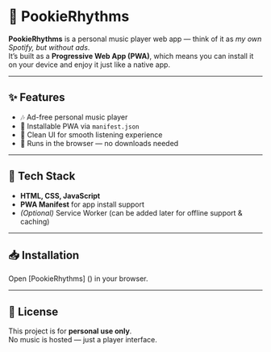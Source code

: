 # 🎵 PookieRhythms

**PookieRhythms** is a personal music player web app — think of it as *my own Spotify, but without ads*.  
It’s built as a **Progressive Web App (PWA)**, which means you can install it on your device and enjoy it just like a native app.

---

## ✨ Features
- 🎶 Ad-free personal music player  
- 📱 Installable PWA via `manifest.json`  
- 🎨 Clean UI for smooth listening experience  
- 🚀 Runs in the browser — no downloads needed  

---

## 🔧 Tech Stack
- **HTML, CSS, JavaScript**  
- **PWA Manifest** for app install support  
- *(Optional)* Service Worker (can be added later for offline support & caching)

---

## 📥 Installation
 Open [PookieRhythms] () in your browser.  
 

---
## 📄 License
This project is for **personal use only**.  
No music is hosted — just a player interface.  
